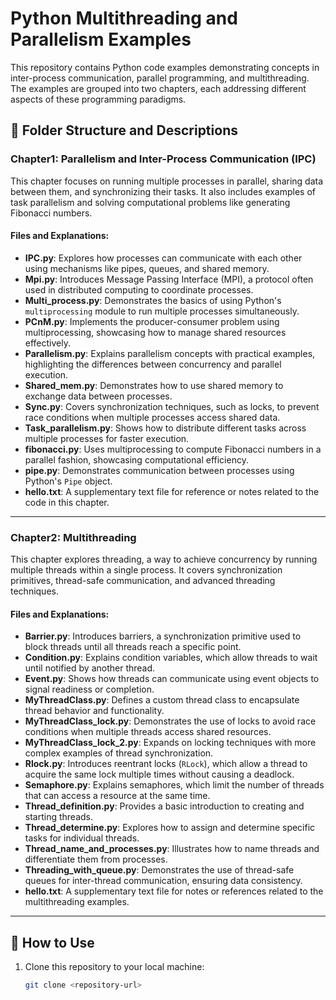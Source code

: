 # Python Multithreading and Parallelism Examples

This repository contains Python code examples demonstrating concepts in inter-process communication, parallel programming, and multithreading. The examples are grouped into two chapters, each addressing different aspects of these programming paradigms.

## 📁 Folder Structure and Descriptions

### Chapter1: Parallelism and Inter-Process Communication (IPC)
This chapter focuses on running multiple processes in parallel, sharing data between them, and synchronizing their tasks. It also includes examples of task parallelism and solving computational problems like generating Fibonacci numbers.

#### Files and Explanations:
- **IPC.py**: Explores how processes can communicate with each other using mechanisms like pipes, queues, and shared memory.
- **Mpi.py**: Introduces Message Passing Interface (MPI), a protocol often used in distributed computing to coordinate processes.
- **Multi_process.py**: Demonstrates the basics of using Python's `multiprocessing` module to run multiple processes simultaneously.
- **PCnM.py**: Implements the producer-consumer problem using multiprocessing, showcasing how to manage shared resources effectively.
- **Parallelism.py**: Explains parallelism concepts with practical examples, highlighting the differences between concurrency and parallel execution.
- **Shared_mem.py**: Demonstrates how to use shared memory to exchange data between processes.
- **Sync.py**: Covers synchronization techniques, such as locks, to prevent race conditions when multiple processes access shared data.
- **Task_parallelism.py**: Shows how to distribute different tasks across multiple processes for faster execution.
- **fibonacci.py**: Uses multiprocessing to compute Fibonacci numbers in a parallel fashion, showcasing computational efficiency.
- **pipe.py**: Demonstrates communication between processes using Python's `Pipe` object.
- **hello.txt**: A supplementary text file for reference or notes related to the code in this chapter.

---

### Chapter2: Multithreading
This chapter explores threading, a way to achieve concurrency by running multiple threads within a single process. It covers synchronization primitives, thread-safe communication, and advanced threading techniques.

#### Files and Explanations:
- **Barrier.py**: Introduces barriers, a synchronization primitive used to block threads until all threads reach a specific point.
- **Condition.py**: Explains condition variables, which allow threads to wait until notified by another thread.
- **Event.py**: Shows how threads can communicate using event objects to signal readiness or completion.
- **MyThreadClass.py**: Defines a custom thread class to encapsulate thread behavior and functionality.
- **MyThreadClass_lock.py**: Demonstrates the use of locks to avoid race conditions when multiple threads access shared resources.
- **MyThreadClass_lock_2.py**: Expands on locking techniques with more complex examples of thread synchronization.
- **Rlock.py**: Introduces reentrant locks (`RLock`), which allow a thread to acquire the same lock multiple times without causing a deadlock.
- **Semaphore.py**: Explains semaphores, which limit the number of threads that can access a resource at the same time.
- **Thread_definition.py**: Provides a basic introduction to creating and starting threads.
- **Thread_determine.py**: Explores how to assign and determine specific tasks for individual threads.
- **Thread_name_and_processes.py**: Illustrates how to name threads and differentiate them from processes.
- **Threading_with_queue.py**: Demonstrates the use of thread-safe queues for inter-thread communication, ensuring data consistency.
- **hello.txt**: A supplementary text file for notes or references related to the multithreading examples.

---

## 🚀 How to Use

1. Clone this repository to your local machine:
   ```bash
   git clone <repository-url>